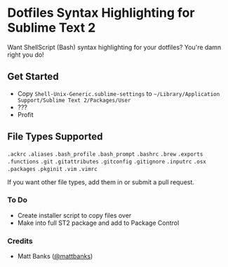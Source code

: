 # Dotfiles Syntax Highlighting for Sublime Text 2

Want ShellScript (Bash) syntax highlighting for your dotfiles? You're damn right you do!

## Get Started

- Copy `Shell-Unix-Generic.sublime-settings` to `~/Library/Application Support/Sublime Text 2/Packages/User`
- ???
- Profit

## File Types Supported

`.ackrc`
`.aliases`
`.bash_profile`
`.bash_prompt`
`.bashrc`
`.brew`
`.exports`
`.functions`
`.git`
`.gitattributes`
`.gitconfig`
`.gitignore`
`.inputrc`
`.osx`
`.packages`
`.pkginit`
`.vim`
`.vimrc`

If you want other file types, add them in or submit a pull request.


### To Do

- Create installer script to copy files over
- Make into full ST2 package and add to Package Control

### Credits

- Matt Banks ([@mattbanks](http://twitter.com/mattbanks))
